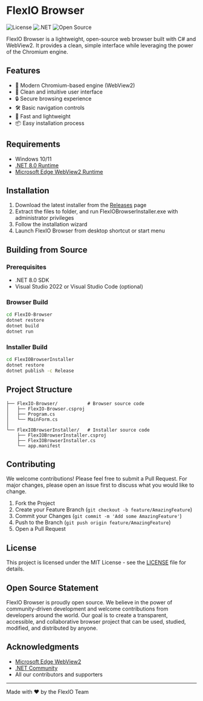 # FlexIO Browser

![License](https://img.shields.io/badge/license-MIT-blue.svg)
![.NET](https://img.shields.io/badge/.NET-8.0-purple.svg)
![Open Source](https://img.shields.io/badge/Open%20Source-Yes-green.svg)

FlexIO Browser is a lightweight, open-source web browser built with C# and WebView2. It provides a clean, simple interface while leveraging the power of the Chromium engine.

## Features

- 🚀 Modern Chromium-based engine (WebView2)
- 📱 Clean and intuitive user interface
- 🔒 Secure browsing experience
- 🛠 Basic navigation controls
- 💫 Fast and lightweight
- 📦 Easy installation process

## Requirements

- Windows 10/11
- [.NET 8.0 Runtime](https://dotnet.microsoft.com/download/dotnet/8.0)
- [Microsoft Edge WebView2 Runtime](https://developer.microsoft.com/en-us/microsoft-edge/webview2/)

## Installation

1. Download the latest installer from the [Releases](../../releases) page
2. Extract the files to folder, and run FlexIOBrowserInstaller.exe with administrator privileges
3. Follow the installation wizard
4. Launch FlexIO Browser from desktop shortcut or start menu

## Building from Source

### Prerequisites

- .NET 8.0 SDK
- Visual Studio 2022 or Visual Studio Code (optional)

### Browser Build

```bash
cd FlexIO-Browser
dotnet restore
dotnet build
dotnet run
```

### Installer Build

```bash
cd FlexIOBrowserInstaller
dotnet restore
dotnet publish -c Release
```

## Project Structure

```
├── FlexIO-Browser/           # Browser source code
│   ├── FlexIO-Browser.csproj
│   ├── Program.cs
│   └── MainForm.cs
│
└── FlexIOBrowserInstaller/   # Installer source code
    ├── FlexIOBrowserInstaller.csproj
    ├── FlexIOBrowserInstaller.cs
    └── app.manifest
```

## Contributing

We welcome contributions! Please feel free to submit a Pull Request. For major changes, please open an issue first to discuss what you would like to change.

1. Fork the Project
2. Create your Feature Branch (`git checkout -b feature/AmazingFeature`)
3. Commit your Changes (`git commit -m 'Add some AmazingFeature'`)
4. Push to the Branch (`git push origin feature/AmazingFeature`)
5. Open a Pull Request

## License

This project is licensed under the MIT License - see the [LICENSE](LICENSE) file for details.

## Open Source Statement

FlexIO Browser is proudly open source. We believe in the power of community-driven development and welcome contributions from developers around the world. Our goal is to create a transparent, accessible, and collaborative browser project that can be used, studied, modified, and distributed by anyone.

## Acknowledgments

- [Microsoft Edge WebView2](https://docs.microsoft.com/en-us/microsoft-edge/webview2/)
- [.NET Community](https://dotnet.microsoft.com/platform/community)
- All our contributors and supporters

---
Made with ❤️ by the FlexIO Team
```